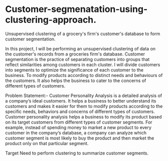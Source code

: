 # Customer-segmenatation-using-clustering-approach.
Unsupervised clustering of a grocery's firm's customer's database to form customer segmentation.

In this project, I will be performing an unsupervised clustering of data on the customer's records from a groceries firm's database. Customer segmentation is the practice of separating customers into groups that reflect similarities among customers in each cluster. I will divide customers into segments to optimize the significance of each customer to the business. To modify products according to distinct needs and behaviours of the customers. It also helps the business to cater to the concerns of different types of customers.


Problem Statement:- Customer Personality Analysis is a detailed analysis of a company’s ideal customers. It helps a business to better understand its customers and makes it easier for them to modify products according to the specific needs, behaviors and concerns of different types of customers. Customer personality analysis helps a business to modify its product based on its target customers from different types of customer segments. For example, instead of spending money to market a new product to every customer in the company’s database, a company can analyze which customer segment is most likely to buy the product and then market the product only on that particular segment.


Target
Need to perform clustering to summarize customer segments.
